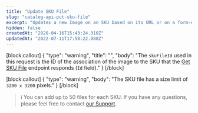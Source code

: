 ```yaml
---
title: "Update SKU File"
slug: "catalog-api-put-sku-file"
excerpt: "Updates a new Image on an SKU based on its URL or on a form-data request body. \r\n## Request body example\r\n\r\n```json\r\n{\r\n    \"IsMain\": true,\r\n    \"Label\": null,\r\n    \"Name\": \"toilet-paper\",\r\n    \"Text\": null,\r\n    \"Url\": \"https://images-na.ssl-images-amazon.com/images/I/81DLLXaGI7L._SL1500_.jpg\"\r\n}\r\n```\r\n\r\n## Response body example\r\n\r\n```json\r\n{\r\n    \"Id\": 508,\r\n    \"ArchiveId\": 155491,\r\n    \"SkuId\": 7,\r\n    \"IsMain\": true,\r\n    \"Label\": null\r\n}\r\n```"
hidden: false
createdAt: "2020-04-16T15:43:24.310Z"
updatedAt: "2022-07-11T17:58:22.088Z"
---
```

[block:callout]
{
  "type": "warning",
  "title": "",
  "body": "The `skuFileId` used in this request is the ID of the association of the image to the SKU that the [Get SKU File](https://developers.vtex.com/vtex-rest-api/reference/catalog-api-get-sku-file) endpoint responds (`Id` field)."
}
[/block]

[block:callout]
{
  "type": "warning",
  "body": "The SKU file has a size limit of `3200 x 3200` pixels."
}
[/block]

> ℹ️️ You can add up to 50 files for each SKU. If you have any questions, please feel free to contact [our Support](https://support.vtex.com/hc/en-us/requests).
